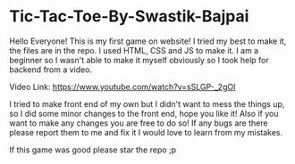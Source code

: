 # Tic-Tac-Toe-By-Swastik-Bajpai

Hello Everyone! This is my first game on website! I tried my best to make it, the files are in the repo. I used HTML, CSS and JS to make it. I am a beginner so I wasn't able to make it myself obviously so I took help for backend from a video.

Video Link: https://www.youtube.com/watch?v=sSLGP-_2gOI

I tried to make front end of my own but I didn't want to mess the things up, so I did some minor changes to the front end, hope you like it!
Also if you want to make any changes you are free to do so! If any bugs are there please report them to me and fix it I would love to learn from my mistakes.

If this game was good please star the repo ;p
